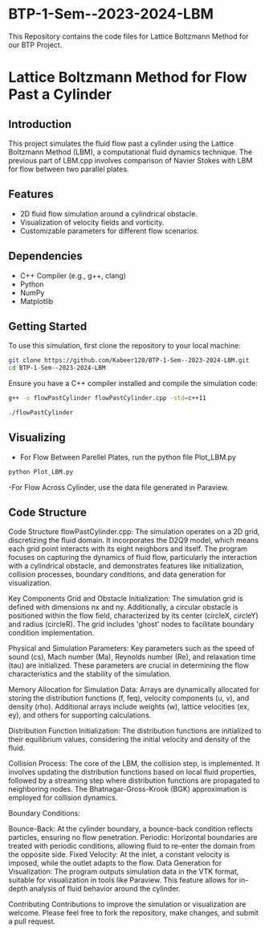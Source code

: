 # BTP-1-Sem--2023-2024-LBM
This Repository contains the code files for Lattice Boltzmann Method for our BTP Project.

# Lattice Boltzmann Method for Flow Past a Cylinder

## Introduction
This project simulates the fluid flow past a cylinder using the Lattice Boltzmann Method (LBM), a computational fluid dynamics technique. The previous part of LBM.cpp involves comparison of Navier Stokes with LBM for flow between two parallel plates.

## Features
- 2D fluid flow simulation around a cylindrical obstacle.
- Visualization of velocity fields and vorticity. 
- Customizable parameters for different flow scenarios.

## Dependencies
- C++ Compiler (e.g., g++, clang)
- Python 
- NumPy
- Matplotlib

## Getting Started

To use this simulation, first clone the repository to your local machine:

```bash
git clone https://github.com/Kabeer120/BTP-1-Sem--2023-2024-LBM.git
cd BTP-1-Sem--2023-2024-LBM
```
Ensure you have a C++ compiler installed and compile the simulation code:

```bash
g++ -o flowPastCylinder flowPastCylinder.cpp -std=c++11
```
```bash
./flowPastCylinder
```




## Visualizing
- For Flow Between Parellel Plates, run the python file Plot_LBM.py
```bash
python Plot_LBM.py
```
-For Flow Across Cylinder, use the data file generated in Paraview.


## Code Structure

Code Structure
flowPastCylinder.cpp: The simulation operates on a 2D grid, discretizing the fluid domain. It incorporates the D2Q9 model, which means each grid point interacts with its eight neighbors and itself. The program focuses on capturing the dynamics of fluid flow, particularly the interaction with a cylindrical obstacle, and demonstrates features like initialization, collision processes, boundary conditions, and data generation for visualization.

Key Components
Grid and Obstacle Initialization: The simulation grid is defined with dimensions nx and ny. Additionally, a circular obstacle is positioned within the flow field, characterized by its center (circleX, circleY) and radius (circleR). The grid includes 'ghost' nodes to facilitate boundary condition implementation.

Physical and Simulation Parameters: Key parameters such as the speed of sound (cs), Mach number (Ma), Reynolds number (Re), and relaxation time (tau) are initialized. These parameters are crucial in determining the flow characteristics and the stability of the simulation.

Memory Allocation for Simulation Data: Arrays are dynamically allocated for storing the distribution functions (f, feq), velocity components (u, v), and density (rho). Additional arrays include weights (w), lattice velocities (ex, ey), and others for supporting calculations.

Distribution Function Initialization: The distribution functions are initialized to their equilibrium values, considering the initial velocity and density of the fluid.

Collision Process: The core of the LBM, the collision step, is implemented. It involves updating the distribution functions based on local fluid properties, followed by a streaming step where distribution functions are propagated to neighboring nodes. The Bhatnagar-Gross-Krook (BGK) approximation is employed for collision dynamics.

Boundary Conditions:

Bounce-Back: At the cylinder boundary, a bounce-back condition reflects particles, ensuring no flow penetration.
Periodic: Horizontal boundaries are treated with periodic conditions, allowing fluid to re-enter the domain from the opposite side.
Fixed Velocity: At the inlet, a constant velocity is imposed, while the outlet adapts to the flow.
Data Generation for Visualization: The program outputs simulation data in the VTK format, suitable for visualization in tools like Paraview. This feature allows for in-depth analysis of fluid behavior around the cylinder.



Contributing
Contributions to improve the simulation or visualization are welcome. Please feel free to fork the repository, make changes, and submit a pull request.


